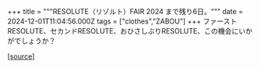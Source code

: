 +++
title = """RESOLUTE（リゾルト）FAIR 2024 まで残り6日。"""
date = 2024-12-01T11:04:56.000Z
tags = ["clothes","ZABOU"]
+++
ファーストRESOLUTE、セカンドRESOLUTE、おひさしぶりRESOLUTE、この機会にいかがでしょうか？

[[source]](https://zabou.org/2024/12/01/313902/)
